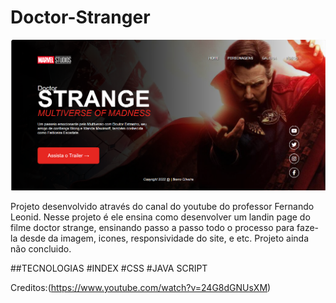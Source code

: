 ﻿# Doctor-Stranger
![](./Img/Tela-Do-Projeto.png)

 Projeto desenvolvido através do canal do youtube do professor Fernando Leonid.
 Nesse projeto é ele ensina como desenvolver um landin page do filme doctor strange, 
 ensinando passo a passo todo o processo para faze-la
 desde da imagem, icones, responsividade do site, e etc.
 Projeto ainda não concluido.

##TECNOLOGIAS
#INDEX
#CSS
#JAVA SCRIPT
  

Creditos:(https://www.youtube.com/watch?v=24G8dGNUsXM)
